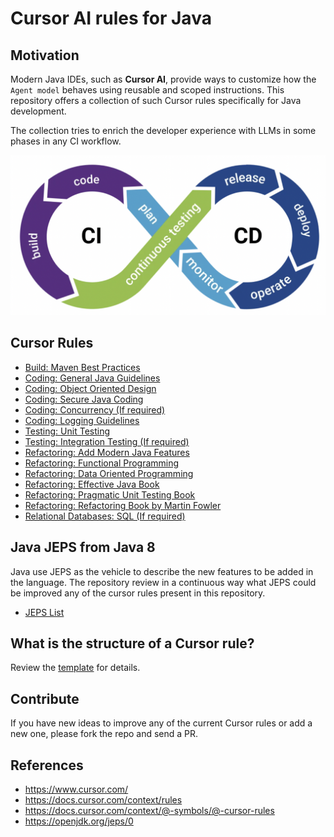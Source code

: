 # Cursor AI rules for Java

## Motivation

Modern Java IDEs, such as **Cursor AI**, provide ways to customize how the `Agent model` behaves using reusable and scoped instructions. This repository offers a collection of such Cursor rules specifically for Java development.

The collection tries to enrich the developer experience with LLMs in some phases in any CI workflow.

![](./docs/dev-cicd-process.png)

## Cursor Rules

- [Build: Maven Best Practices](.cursor/rules/100-java-maven-best-practices.mdc)
- [Coding: General Java Guidelines](.cursor/rules/111-java-general-guidelines.mdc)
- [Coding: Object Oriented Design](.cursor/rules/112-java-object-oriented-design.mdc)
- [Coding: Secure Java Coding](.cursor/rules/113-java-secure-coding.mdc)
- [Coding: Concurrency (If required)](.cursor/rules/114-java-concurrency.mdc)
- [Coding: Logging Guidelines](.cursor/rules/115-java-logging.mdc)
- [Testing: Unit Testing](.cursor/rules/121-java-unit-testing.mdc)
- [Testing: Integration Testing (If required)](.cursor/rules/122-java-integration-testing.mdc)
- [Refactoring: Add Modern Java Features](.cursor/rules/131-java-refactoring-with-modern-features.mdc)
- [Refactoring: Functional Programming](.cursor/rules/132-java-functional-programming.mdc)
- [Refactoring: Data Oriented Programming](.cursor/rules/133-java-data-oriented-programming.mdc)
- [Refactoring: Effective Java Book](.cursor/rules/201-book-effective-java.mdc)
- [Refactoring: Pragmatic Unit Testing Book](.cursor/rules/202-book-pragmatic-unit-testing.mdc)
- [Refactoring: Refactoring Book by Martin Fowler](.cursor/rules/203-book-refactoring.mdc)
- [Relational Databases: SQL (If required)](.cursor/rules/500-sql.mdc)

## Java JEPS from Java 8

Java use JEPS as the vehicle to describe the new features to be added in the language. The repository review in a continuous way what JEPS could be improved any of the cursor rules present in this repository.

- [JEPS List](./docs/All-JEPS.md)

## What is the structure of a Cursor rule?

Review the [template](./docs/000-cursor-rule-template.md) for details.

## Contribute

If you have new ideas to improve any of the current Cursor rules or add a new one, please fork the repo and send a PR.

## References

- https://www.cursor.com/
- https://docs.cursor.com/context/rules
- https://docs.cursor.com/context/@-symbols/@-cursor-rules
- https://openjdk.org/jeps/0
